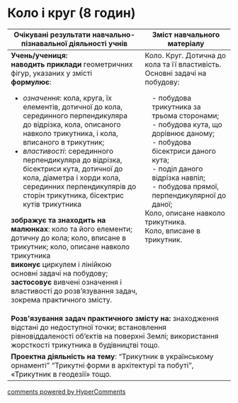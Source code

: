 <div id="hypercomments_widget" class="js-hypercomments-widget invisible"></div>

# Коло і круг (8 годин)

<table>
  <tr>
    <td width="60%" align="center"><b>Очікувані результати навчально-пізнавальної діяльності учнів</b>
    </td>
    <td width="40%" align="center"><b>Зміст навчального матеріалу</b>
    </td>
  </tr>
<tbody>
  <tr>
    <td width="60%" style="vertical-align:top !important;">
	<b>Учень/учениця:</b> <br>
<b>наводить приклади</b> геометричних фігур, указаних у змісті <br>
<b>формулює</b>:
<ul>
	<li><i>означення</i>: кола, круга, їх елементів, дотичної до кола, серединного перпендикуляра до відрізка, кола, описаного навколо трикутника, і кола, вписаного в трикутник;</li>
	<li><i>властивості</i>: серединного перпендикуляра до відрізка, бісектриси кута, дотичної до кола, діаметра і хорди кола, серединних перпендикулярів до сторін трикутника, бісектрис кутів трикутника</li> 
</ul>

<b>зображує та знаходить на малюнках</b>: коло та його елементи; дотичну до кола; коло, вписане в трикутник; коло, описане навколо трикутника <br>
<b>виконує</b> циркулем і лінійкою основні задачі на побудову; <br>
<b>застосовує</b> вивчені означення і властивості до розв’язування задач, зокрема практичного змісту.
	</td>
    <td width="40%" style="vertical-align:top !important;">
Коло. Круг.
Дотична до кола та її властивість. <br>
Основні задачі на побудову: <br>
<div style="padding-left: 1em;">
-	побудова трикутника за трьома сторонами; <br>
-	побудова кута, що дорівнює даному; <br>
-	побудова бісектриси даного кута; <br>
-	поділ даного відрізка навпіл; <br>
-	побудова прямої, перпендикулярної до даної;</div>
Коло, описане навколо трикутника. <br>
Коло, вписане в трикутник.
	</td>
  </tr>
    <tr>
    <td colspan="2" width="100%" style="vertical-align:top !important;">
      <b>Розв'язування задач практичного змісту на:</b> знаходження відстані до недоступної точки; встановлення рівновіддаленості об’єктів на поверхні Землі; використання жорсткості трикутника в будівництві тощо.
    </td>
  </tr>
    <tr>
    <td  colspan="2" width="100%" style="vertical-align:top !important;">
      <b>Проектна діяльність на тему</b>: “Трикутник в українському орнаменті” “Трикутні форми в архітектурі та побуті”, «Трикутник в геодезії» тощо.
    </td>
  </tr>
</tbody>
</table>


<div class="js-hypercomments-container">
<a href="http://hypercomments.com" class="hc-link" title="comments widget">comments powered by HyperComments</a>
</div>